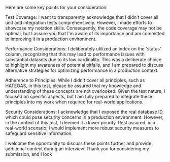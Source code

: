 Here are some key points for your consideration:

Test Coverage: I want to transparently acknowledge that I didn't cover all unit and integration tests comprehensively. However, I made efforts to showcase my notation skills. Consequently, the code coverage may not be optimal, but I assure you that I'm aware of its importance and am committed to improving it in a production environment.

Performance Considerations: I deliberately utilized an index on the 'status' column, recognizing that this may lead to performance issues with substantial datasets due to its low cardinality. This was a deliberate choice to highlight my awareness of potential pitfalls, and I am prepared to discuss alternative strategies for optimizing performance in a production context.

Adherence to Principles: While I didn't cover all principles, such as HATEOAS, in this test, please be assured that my knowledge and understanding of these concepts are not overlooked. Given the test nature, I focused on specific aspects, but I am fully prepared to integrate these principles into my work when required for real-world applications.

Security Considerations: I acknowledge that I exposed the real database ID, which could pose security concerns in a production environment. However, in the context of this test, I deemed it a lower priority. Rest assured, in a real-world scenario, I would implement more robust security measures to safeguard sensitive information.

I welcome the opportunity to discuss these points further and provide additional context during an interview. Thank you for considering my submission, and I look 

